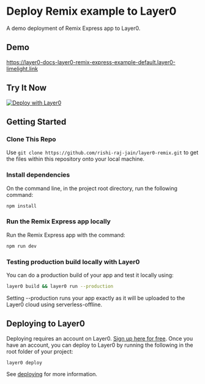 # Deploy Remix example to Layer0

A demo deployment of Remix Express app to Layer0.

## Demo

https://layer0-docs-layer0-remix-express-example-default.layer0-limelight.link

## Try It Now

[![Deploy with Layer0](https://docs.layer0.co/button.svg)](https://app.layer0.co/deploy?repo=https://github.com/layer0-docs/layer0-remix-express-example)

## Getting Started

### Clone This Repo

Use `git clone https://github.com/rishi-raj-jain/layer0-remix.git` to get the files within this repository onto your local machine.

### Install dependencies

On the command line, in the project root directory, run the following command:

```bash
npm install
```

### Run the Remix Express app locally

Run the Remix Express app with the command:

```bash
npm run dev
```

### Testing production build locally with Layer0

You can do a production build of your app and test it locally using:

```bash
layer0 build && layer0 run --production
```

Setting --production runs your app exactly as it will be uploaded to the Layer0 cloud using serverless-offline.

## Deploying to Layer0

Deploying requires an account on Layer0. [Sign up here for free](https://app.layer0.co/signup). Once you have an account, you can deploy to Layer0 by running the following in the root folder of your project:

```bash
layer0 deploy
```

See [deploying](https://docs.layer0.co/guides/deploying) for more information.
